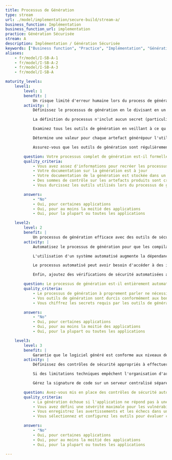 ```yaml
---
title: Processus de Génération
type: stream
url: ./model/implementation/secure-build/stream-a/
business_function: Implémentation
business_function_url: implementation
practice: Génération Sécurisée
stream: A
description: Implémentation / Génération Sécurisée
keywords: ["Business function", "Practice", "Implémentation", "Génération Sécurisée"]
aliases:
    - fr/model/I-SB-A-1
    - fr/model/I-SB-A-2
    - fr/model/I-SB-A-3
    - fr/model/I-SB-A

maturity_levels:
    level1:
        level: 1
        benefit: |
            Un risque limité d'erreur humaine lors du process de génération minimisant les problèmes de sécurité
        activity: |
            Définissez le processus de génération en le divisant en un ensemble d'instructions claires devant être suivies soit par une personne, soit par un outil automatisé. La définition du processus de génération décrit l'ensemble du processus de bout en bout afin que la personne ou l'outil puisse le suivre de façon cohérente chaque fois et produise le même résultat. La définition est stockée de façon centralisée et est accessible à tous les outils ou personnes concernées. Évitez d'en stocker plusieurs copies car elles peuvent devenir incohérentes ou périmées.

            La définition du processus n'inclut aucun secret (particulièrement ceux nécessaires pendant le processus de génération).

            Examinez tous les outils de génération en veillant à ce qu'ils soient activement maintenus par les fournisseurs et à jour avec les derniers correctifs de sécurité. Durcissez la configuration de chaque outil pour qu'il soit aligné avec les conseils des fournisseurs et les bonnes pratiques de l'industrie.

            Détermine une valeur pour chaque artefact générépour l'utiliser ultérieurement pour vérifier son intégrité, comme une signature ou une valeur de hachage. Protégez cette valeur et, si l'artefact est signé, le certificat privé de signature .

            Assurez-vous que les outils de génération sont régulièrement mis à jour et correctement durcis.

        question: Votre processus complet de génération est-il formellement décrit?
        quality_criteria:
            - Vous avez assez d'informations pour recréer les processus de génération
            - Votre documentation sur la génération est à jour
            - Votre documentation de la génération est stockée dans un emplacement accessible
            - Des sommes de contrôle sur les artefacts produits sont créées pendant la génération pour permettre une vérification ultérieure
            - Vous durcissez les outils utilisés lors du processus de génération

        answers:
            - "No"
            - Oui, pour certaines applications
            - Oui, pour au moins la moitié des applications
            - Oui, pour la plupart ou toutes les applications

    level2:
        level: 2
        benefit: |
            Un processus de génération efficace avec des outils de sécurité intégrés
        activity: |
            Automatisez le processus de génération pour que les compilations puissent être exécutées de manière cohérente à tout moment. Le processus de génération ne devrait généralement nécessiter aucune intervention, réduisant encore la probabilité d'erreurs humaines.

            L'utilisation d'un système automatisé augmente la dépendance à la sécurité des outils de génération et rend le durcissement et le maintien des outils encore plus critique. Portez une attention particulière aux interfaces de ces outils, telles que les portails web et la façon dont ils peuvent être verrouillés. L'exposition d'un outil de génération au réseau pourrait permettre à un acteur malveillant d'altérer l'intégrité du processus. Cela pourrait permettre, par exemple, d'intégrer du code malveillant dans un logiciel.

            Le processus automatisé peut avoir besoin d'accéder à des informations d'identification et à des secrets requis pour construire le logiciel, tels que le certificat de signature de code ou à certains répertoires. Gérez cela avec précaution. Signez les artefacts générés en utilisant un certificat qui identifie l'organisation ou l'unité commerciale qui l'a construit, afin que vous puissiez vérifier l'intégrité.

            Enfin, ajoutez des vérifications de sécurité automatisées appropriées (par exemple en utilisant des outils SAST) dans la chaîne afin de tirer parti de l'automatisation et des avantages liés à la sécurité.

        question: Le processus de génération est-il entièrement automatisé ?
        quality_criteria:
            - Le processus de génération à proprement parler ne nécessite aucune interaction humaine
            - Vos outils de génération sont durcis conformément aux bonnes pratiques et aux conseils du fournisseur
            - Vous chiffrez les secrets requis par les outils de génération et contrôlez les accès selon le principe du moindre privilège

        answers:
            - "No"
            - Oui, pour certaines applications
            - Oui, pour au moins la moitié des applications
            - Oui, pour la plupart ou toutes les applications

    level3:
        level: 3
        benefit: |
            Garantie que le logiciel généré est conforme aux niveaux de référence de sécurité
        activity: |
            Définissez des contrôles de sécurité appropriés à effectuer pendant le processus de génération, ainsi que des critères minimums pour passer la génération- ceux-ci peuvent différer selon les profils de risque des différentes applications. Incluez les vérifications de sécurité respectives dans la génération et imposez la fin de son processus au cas où les critères prédéfinis ne seraient pas respectés. Déclenchez des avertissements pour les problèmes en dessous du seuil et enregistrez-les dans un système centralisé pour les suivre et prendre des mesures. Si c'est raisonnable, implémentez un mécanisme d'exception pour contourner ce comportement si le risque d'une vulnérabilité particulière a été accepté ou atténué. Toutefois, assurez-vous que ces cas sont approuvés de façon explicite avant tout et consignez leur occurrence avec une justification.

            Si des limitations techniques empêchent l'organisation d'arrêter la génération automatiquement, assurez les mêmes effets par le biais d'autres mesures telles qu'une politique claire et un audit régulier.

            Gérez la signature de code sur un serveur centralisé séparé qui n'expose pas le certificat au système exécutant la génération. Dans la mesure du possible, utilisez une méthode déterministe qui produit des artefacts reproductibles octet par octet.

        question: Avez-vous mis en place des contrôles de sécurité automatisés dans vos processus de génération?
        quality_criteria:
            - La génération échoue si l'application ne répond pas à une référence minimale de sécurité prédéfinie
            - Vous avez défini une sévérité maximale pour les vulnérabilités
            - Vous enregistrez les avertissements et les échecs dans un système centralisé
            - Vous sélectionnez et configurez les outils pour évaluer chaque application par rapport à ses exigences de sécurité au moins une fois par an

        answers:
            - "No"
            - Oui, pour certaines applications
            - Oui, pour au moins la moitié des applications
            - Oui, pour la plupart ou toutes les applications

---
```

